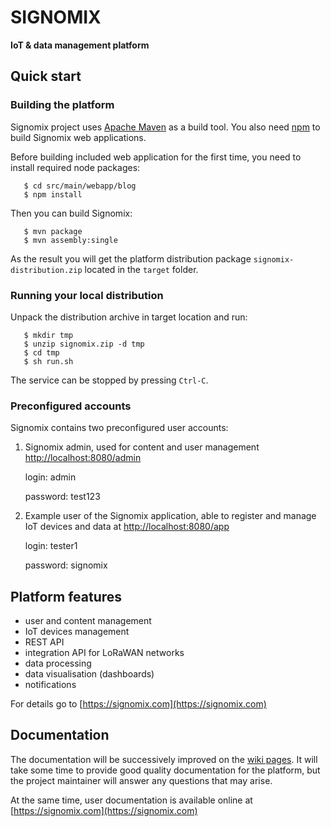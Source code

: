 # SIGNOMIX

**IoT & data management platform**

## Quick start

### Building the platform

Signomix project uses [Apache Maven](https://maven.apache.org/) as a build tool. You also need [npm](https://www.npmjs.com/) 
to build Signomix web applications.

Before building included web application for the first time, 
you need to install required node packages:

```
   $ cd src/main/webapp/blog
   $ npm install
```

Then you can build Signomix:

```
   $ mvn package
   $ mvn assembly:single
```

As the result you will get the platform distribution package `signomix-distribution.zip`
located in the `target` folder. 

### Running your local distribution

Unpack the distribution archive in target location and run:

```
   $ mkdir tmp
   $ unzip signomix.zip -d tmp
   $ cd tmp
   $ sh run.sh
```

The service can be stopped by pressing `Ctrl-C`.

### Preconfigured accounts

Signomix contains two preconfigured user accounts:

1. Signomix admin, used for content and user management [http://localhost:8080/admin](http://localhost:8080/admin)

    login: admin

    password: test123

2. Example user of the Signomix application, able to register and manage IoT devices and data at [http://localhost:8080/app](http://localhost:8080/app)

    login: tester1

    password: signomix

## Platform features

* user and content management
* IoT devices management
* REST API
* integration API for LoRaWAN networks
* data processing
* data visualisation (dashboards)
* notifications

For details go to [https://signomix.com](https://signomix.com)

## Documentation

The documentation will be successively improved on the [wiki pages](https://github.com/gskorupa/signomix/wiki). It will take some time to provide good quality documentation for the platform, but the project maintainer will answer any questions that may arise. 

At the same time, user documentation is available online at [https://signomix.com](https://signomix.com)
